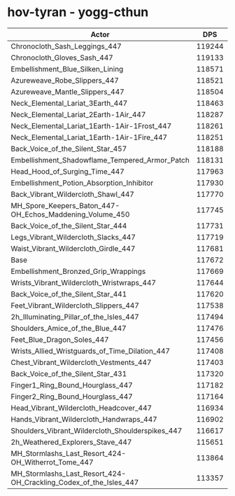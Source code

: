 # hov-tyran - yogg-cthun
| Actor | DPS | Increase |
|---|:---:|:---:|
|Chronocloth_Sash_Leggings_447|119244|1.34%|
|Chronocloth_Gloves_Sash_447|119133|1.24%|
|Embellishment_Blue_Silken_Lining|118571|0.76%|
|Azureweave_Robe_Slippers_447|118521|0.72%|
|Azureweave_Mantle_Slippers_447|118504|0.71%|
|Neck_Elemental_Lariat_3Earth_447|118463|0.67%|
|Neck_Elemental_Lariat_2Earth-1Air_447|118287|0.52%|
|Neck_Elemental_Lariat_1Earth-1Air-1Frost_447|118261|0.50%|
|Neck_Elemental_Lariat_1Earth-1Air-1Fire_447|118251|0.49%|
|Back_Voice_of_the_Silent_Star_457|118188|0.44%|
|Embellishment_Shadowflame_Tempered_Armor_Patch|118131|0.39%|
|Head_Hood_of_Surging_Time_447|117963|0.25%|
|Embellishment_Potion_Absorption_Inhibitor|117930|0.22%|
|Back_Vibrant_Wildercloth_Shawl_447|117770|0.08%|
|MH_Spore_Keepers_Baton_447-OH_Echos_Maddening_Volume_450|117745|0.06%|
|Back_Voice_of_the_Silent_Star_444|117731|0.05%|
|Legs_Vibrant_Wildercloth_Slacks_447|117719|0.04%|
|Waist_Vibrant_Wildercloth_Girdle_447|117681|0.01%|
|Base|117672|0.00%|
|Embellishment_Bronzed_Grip_Wrappings|117669|0.00%|
|Wrists_Vibrant_Wildercloth_Wristwraps_447|117644|-0.02%|
|Back_Voice_of_the_Silent_Star_441|117620|-0.04%|
|Feet_Vibrant_Wildercloth_Slippers_447|117538|-0.11%|
|2h_Illuminating_Pillar_of_the_Isles_447|117494|-0.15%|
|Shoulders_Amice_of_the_Blue_447|117476|-0.17%|
|Feet_Blue_Dragon_Soles_447|117456|-0.18%|
|Wrists_Allied_Wristguards_of_Time_Dilation_447|117408|-0.22%|
|Chest_Vibrant_Wildercloth_Vestments_447|117403|-0.23%|
|Back_Voice_of_the_Silent_Star_431|117320|-0.30%|
|Finger1_Ring_Bound_Hourglass_447|117182|-0.42%|
|Finger2_Ring_Bound_Hourglass_447|117164|-0.43%|
|Head_Vibrant_Wildercloth_Headcover_447|116934|-0.63%|
|Hands_Vibrant_Wildercloth_Handwraps_447|116902|-0.65%|
|Shoulders_Vibrant_Wildercloth_Shoulderspikes_447|116617|-0.90%|
|2h_Weathered_Explorers_Stave_447|115651|-1.72%|
|MH_Stormlashs_Last_Resort_424-OH_Witherrot_Tome_447|113864|-3.24%|
|MH_Stormlashs_Last_Resort_424-OH_Crackling_Codex_of_the_Isles_447|113357|-3.67%|
